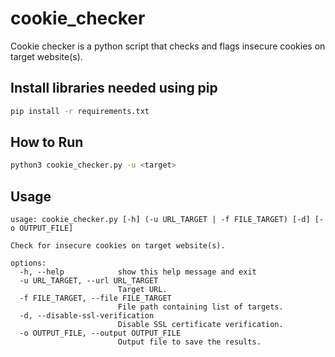 # cookie_checker
Cookie checker is a python script that checks and flags insecure cookies on target website(s).

## Install libraries needed using pip

```bash
pip install -r requirements.txt
```
## How to Run

```bash
python3 cookie_checker.py -u <target>
```

## Usage

```
usage: cookie_checker.py [-h] (-u URL_TARGET | -f FILE_TARGET) [-d] [-o OUTPUT_FILE]

Check for insecure cookies on target website(s).

options:
  -h, --help            show this help message and exit
  -u URL_TARGET, --url URL_TARGET
                        Target URL.
  -f FILE_TARGET, --file FILE_TARGET
                        File path containing list of targets.
  -d, --disable-ssl-verification
                        Disable SSL certificate verification.
  -o OUTPUT_FILE, --output OUTPUT_FILE
                        Output file to save the results.
```
